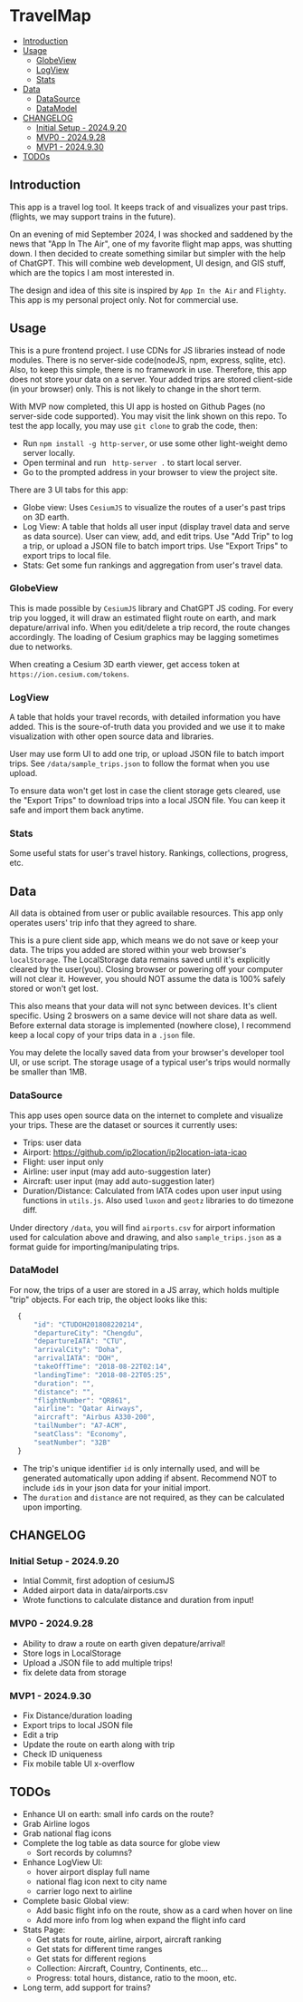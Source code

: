 <!-- omit in toc -->
# TravelMap

- [Introduction](#introduction)
- [Usage](#usage)
  - [GlobeView](#globeview)
  - [LogView](#logview)
  - [Stats](#stats)
- [Data](#data)
  - [DataSource](#datasource)
  - [DataModel](#datamodel)
- [CHANGELOG](#changelog)
  - [Initial Setup - 2024.9.20](#initial-setup---2024920)
  - [MVP0 - 2024.9.28](#mvp0---2024928)
  - [MVP1 - 2024.9.30](#mvp1---2024930)
- [TODOs](#todos)

## Introduction
This app is a travel log tool. It keeps track of and visualizes your past trips. (flights, we may support trains in the future). 

On an evening of mid September 2024, I was shocked and saddened by the news that "App In The Air", one of my favorite flight map apps, was shutting down. I then decided to create something similar but simpler with the help of ChatGPT. This will combine web development, UI design, and GIS stuff, which are the topics I am most interested in.


The design and idea of this site is inspired by `App In the Air`  and `Flighty`. 
This app is my personal project only. Not for commercial use.

## Usage
This is a pure frontend project. I use CDNs for JS libraries instead of node modules. There is no server-side code(nodeJS, npm, express, sqlite, etc). Also, to keep this simple, there is no framework in use. Therefore, this app does not store your data on a server. Your added trips are stored client-side (in your browser) only. This is not likely to change in the short term.

With MVP now completed, this UI app is hosted on Github Pages (no server-side code supported). You may visit the link shown on this repo. To test the app locally, you may use `git clone` to grab the code, then:
 - Run `npm install -g http-server`, or use some other light-weight demo server locally.
 - Open terminal and run ` http-server .` to start local server.
 - Go to the prompted address in your browser to view the project site.

There are 3 UI tabs for this app:
- Globe view: Uses `CesiumJS` to visualize the routes of a user's past trips on 3D earth.
- Log View: A table that holds all user input (display travel data and serve as data source). User can view, add, and edit trips. Use "Add Trip" to log a trip, or upload a JSON file to batch import trips. Use "Export Trips" to export trips to local file.
- Stats: Get some fun rankings and aggregation from user's travel data.

### GlobeView
This is made possible by  `CesiumJS` library and ChatGPT JS coding. For every trip you logged, it will draw an estimated flight route on earth, and mark depature/arrival info. When you edit/delete a trip record, the route changes accordingly. The loading of Cesium graphics may be lagging sometimes due to networks.

When creating a Cesium 3D earth viewer, get access token at `https://ion.cesium.com/tokens`.

### LogView
A table that holds your travel records, with detailed information you have added.
This is the soure-of-truth data you provided and we use it to make visualization with other open source data and libraries.

User may use form UI to add one trip, or upload JSON file to batch import trips. See `/data/sample_trips.json` to follow the format when you use upload.

To ensure data won't get lost in case the client storage gets cleared, use the "Export Trips" to download trips into a local JSON file. You can keep it safe and import them back anytime.

### Stats
Some useful stats for user's travel history. Rankings, collections, progress, etc.


## Data
All data is obtained from user or public available resources. This app only operates users' trip info that they agreed to share. 

This is a pure client side app, which means we do not save or keep your data. The trips you added are stored within your web browser's `localStorage`. The LocalStorage data remains saved until it's explicitly cleared by the user(you). Closing browser or powering off your computer will not clear it. However, you should NOT assume the data is 100% safely stored or won't get lost.

This also means that your data will not sync between devices. It's client specific. Using 2 broswers on a same device will not share data as well. Before external data storage is implemented (nowhere close), I recommend keep a local copy of your trips data in a `.json` file.  

You may delete the locally saved data from your browser's developer tool UI, or use script. The storage usage of a typical user's trips would normally be smaller than 1MB.

### DataSource
This app uses open source data on the internet to complete and visualize your trips.
These are the dataset or sources it currently uses:

  - Trips: user data
  - Airport: https://github.com/ip2location/ip2location-iata-icao
  - Flight: user input only
  - Airline: user input (may add auto-suggestion later)
  - Aircraft: user input (may add auto-suggestion later)
  - Duration/Distance: Calculated from IATA codes upon user input using functions in `utils.js`. Also used `luxon` and `geotz` libraries to do timezone diff.

Under directory `/data`, you will find `airports.csv` for airport information used for calculation above and drawing, and also `sample_trips.json` as a format guide for importing/manipulating trips. 

### DataModel
For now, the trips of a user are stored in a JS array, which holds multiple "trip" objects.
For each trip, the object looks like this: 
```js client
  {
      "id": "CTUDOH201808220214",
      "departureCity": "Chengdu",
      "departureIATA": "CTU",
      "arrivalCity": "Doha",
      "arrivalIATA": "DOH",
      "takeOffTime": "2018-08-22T02:14",
      "landingTime": "2018-08-22T05:25",
      "duration": "",
      "distance": "",
      "flightNumber": "QR861",
      "airline": "Qatar Airways",
      "aircraft": "Airbus A330-200",
      "tailNumber": "A7-ACM",
      "seatClass": "Economy",
      "seatNumber": "32B"
  }
```
 - The trip's unique identifier `id` is only internally used, and will be generated automatically upon adding if absent. Recommend NOT to include `id`s in your json data for your initial import.
 - The `duration` and `distance` are not required, as they can be calculated upon importing.

## CHANGELOG
### Initial Setup - 2024.9.20
- Intial Commit, first adoption of cesiumJS
- Added airport data in data/airports.csv
- Wrote functions to calculate distance and duration from input!
### MVP0 - 2024.9.28
- Ability to draw a route on earth given depature/arrival!
- Store logs in LocalStorage
- Upload a JSON file to add multiple trips!
- fix delete data from storage
### MVP1 - 2024.9.30
- Fix Distance/duration loading
- Export trips to local JSON file
- Edit a trip
- Update the route on earth along with trip
- Check ID uniqueness
- Fix mobile table UI x-overflow

## TODOs
 - Enhance UI on earth: small info cards on the route?
 - Grab Airline logos
 - Grab national flag icons
 - Complete the log table as data source for globe view
   - Sort records by columns?
 - Enhance LogView UI:
   - hover airport display full name
   - national flag icon next to city name
   - carrier logo next to airline   
 - Complete basic Global view:
   - Add basic flight info on the route, show as a card when hover on line
   - Add more info from log when expand the flight info card
 - Stats Page:
   - Get stats for route, airline, airport, aircraft ranking
   - Get stats for different time ranges
   - Get stats for different regions 
   - Collection: Aircraft, Country, Continents, etc... 
   - Progress: total hours, distance, ratio to the moon, etc.
 - Long term, add support for trains?